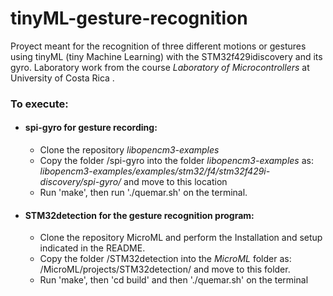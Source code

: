 # tinyML-gesture-recognition
Proyect meant for the recognition of three different motions or gestures using tinyML (tiny Machine Learning) with the STM32f429idiscovery and its gyro.  Laboratory work from the course _Laboratory of Microcontrollers_ at University of Costa Rica .

### To execute:
* #### spi-gyro for gesture recording:
  * Clone the repository _libopencm3-examples_
  * Copy the folder /spi-gyro into the folder _libopencm3-examples_ as: _libopencm3-examples/examples/stm32/f4/stm32f429i-discovery/spi-gyro/_ and move to this location
  * Run 'make', then run './quemar.sh' on the terminal.
  
* #### STM32detection for the gesture recognition program:
  * Clone the repository MicroML and perform the Installation and setup indicated in the README.
  * Copy the folder /STM32detection into the _MicroML_ folder as: /MicroML/projects/STM32detection/ and move to this folder.
  * Run 'make', then 'cd build' and then './quemar.sh' on the terminal
